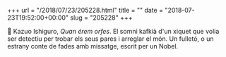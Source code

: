 +++
url = "/2018/07/23/205228.html"
title = ""
date = "2018-07-23T19:52:00+00:00"
slug = "205228"
+++

📖 Kazuo Ishiguro, *Quan érem orfes*. El somni kafkià d'un xiquet que volia ser detectiu per trobar els seus pares i arreglar el món. Un fulletó, o un estrany conte de fades amb missatge, escrit per un Nobel.

